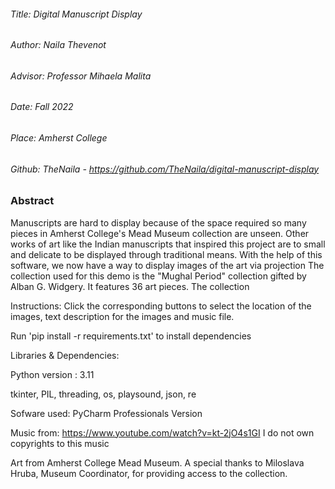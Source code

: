 ###### Title: Digital Manuscript Display

###### Author: Naila Thevenot

###### Advisor: Professor Mihaela Malita

###### Date: Fall 2022

###### Place: Amherst College

###### Github: TheNaila - https://github.com/TheNaila/digital-manuscript-display

### Abstract

Manuscripts are hard to display because of the space required so many pieces in Amherst College's Mead Museum collection are unseen. Other works of art like the Indian manuscripts that inspired this project are to small and delicate to be displayed through traditional means. With the help of this software, we now have a way to display images of the art via projection
The collection used for this demo is the "Mughal Period" collection gifted by Alban G. Widgery. It features 36 art pieces.
The collection

Instructions:
Click the corresponding buttons to select the location of the images, text description for the images and music file.

Run 'pip install -r requirements.txt' to install dependencies

Libraries & Dependencies:

Python version : 3.11

tkinter, PIL, threading, os, playsound, json, re

Sofware used:
PyCharm Professionals Version

Music from: https://www.youtube.com/watch?v=kt-2jO4s1GI
I do not own copyrights to this music

Art from Amherst College Mead Museum. A special thanks to Miloslava Hruba, Museum Coordinator, for providing access to the collection.

